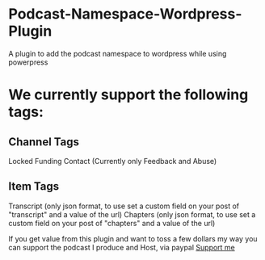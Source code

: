 # Podcast-Namespace-Wordpress-Plugin
A plugin to add the podcast namespace to wordpress while using powerpress


# We currently support the following tags:
## Channel Tags
Locked
Funding
Contact (Currently only Feedback and Abuse)

## Item Tags
Transcript (only json format, to use set a custom field on your post of "transcript" and a value of the url)
Chapters (only json format, to use set a custom field on your post of "chapters" and a value of the url)

If you get value from this plugin and want to toss a few dollars my way you can support the podcast I produce and Host, via paypal
[Support me](https://DudesAndDadsPodcast.com/paypal "Dudes And Dads Podcast Paypal")
